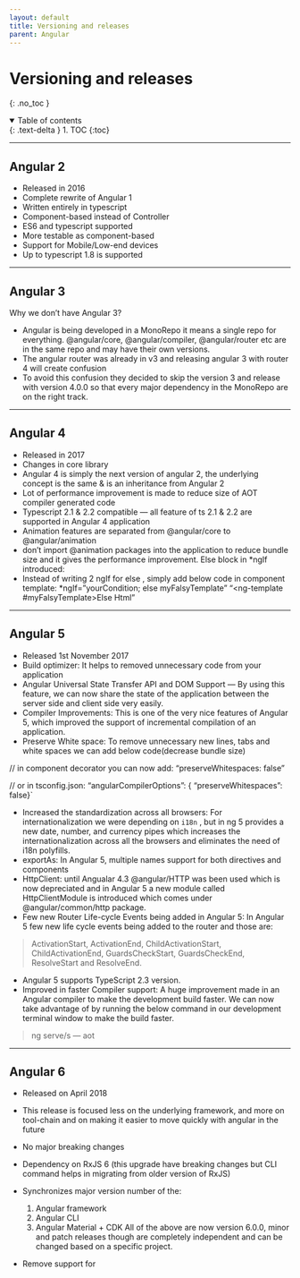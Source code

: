 ```yaml
---
layout: default
title: Versioning and releases
parent: Angular
---
```


# Versioning and releases
{: .no_toc }

<details open markdown="block">
  <summary>
    Table of contents
  </summary>
  {: .text-delta }
1. TOC
{:toc}
</details>

---

##  Angular 2

- Released in 2016
- Complete rewrite of Angular 1
- Written entirely in typescript
- Component-based instead of Controller
- ES6 and typescript supported
- More testable as component-based
- Support for Mobile/Low-end devices
- Up to typescript 1.8 is supported

---

##  Angular 3

Why we don’t have Angular 3?

- Angular is being developed in a MonoRepo it means a single repo for everything. @angular/core, @angular/compiler, @angular/router etc are in the same repo and may have their own versions.
- The angular router was already in v3 and releasing angular 3 with router 4 will create confusion
- To avoid this confusion they decided to skip the version 3 and release with version 4.0.0 so that every major dependency in the MonoRepo are on the right track.

---

##  Angular 4

- Released in 2017
- Changes in core library
- Angular 4 is simply the next version of angular 2, the underlying concept is the same & is an inheritance from Angular 2
- Lot of performance improvement is made to reduce size of AOT compiler generated code
- Typescript 2.1 & 2.2 compatible — all feature of ts 2.1 & 2.2 are supported in Angular 4 application
- Animation features are separated from @angular/core to @angular/animation
- don’t import @animation packages into the application to reduce bundle size and it gives the performance improvement.
    Else block in *ngIf introduced:
- Instead of writing 2 ngIf for else , simply add below code in component template:
   *ngIf=”yourCondition; else myFalsyTemplate”
   “<ng-template #myFalsyTemplate>Else Html</ng-template>”

---

##  Angular 5
- Released 1st November 2017
- Build optimizer: It helps to removed unnecessary code from your application
- Angular Universal State Transfer API and DOM Support — By using this feature, we can now share the state of the application between the server side and client side very easily.
- Compiler Improvements: This is one of the very nice features of Angular 5, which improved the support of incremental compilation of an application.
- Preserve White space: To remove unnecessary new lines, tabs and white spaces we can add below code(decrease bundle size)

// in component decorator you can now add:
“preserveWhitespaces: false”

// or in tsconfig.json:
“angularCompilerOptions”: { “preserveWhitespaces”: false}`

- Increased the standardization across all browsers: For internationalization we were depending on `i18n` , but in ng 5 provides a new date, number, and currency pipes which increases the internationalization across all the browsers and eliminates the need of i18n polyfills.
- exportAs: In Angular 5, multiple names support for both directives and components
- HttpClient: until Angualar 4.3 @angular/HTTP was been used which is now depreciated and in Angular 5 a new module called HttpClientModule is introduced which comes under @angular/common/http package.
- Few new Router Life-cycle Events being added in Angular 5: In Angular 5 few new life cycle events being added to the router and those are:
> ActivationStart, ActivationEnd, ChildActivationStart, ChildActivationEnd, GuardsCheckStart, GuardsCheckEnd, ResolveStart and ResolveEnd.
- Angular 5 supports TypeScript 2.3 version.
- Improved in faster Compiler support:
A huge improvement made in an Angular compiler to make the development build faster. We can now take advantage of by running the below command in our development terminal window to make the build faster.
 > ng serve/s — aot

---

##  Angular 6
- Released on April 2018
- This release is focused less on the underlying framework, and more on tool-chain and on making it easier to move quickly with angular in the future
- No major breaking changes
- Dependency on RxJS 6 (this upgrade have breaking changes but CLI command helps in migrating from older version of RxJS)

- Synchronizes major version number of the:
   1. Angular framework
   2. Angular CLI
   3. Angular Material + CDK
All of the above are now version 6.0.0, minor and patch releases though are completely independent and can be changed based on a specific project.
- Remove support for <template> tag and “<ng-template>” should be used.
- Registering provider: To register new service/provider, we import Service into module and then inject in provider array. e.g:

// app.module.ts
import {MyService} from './my-service';
...
providers: [...MyService]
...
But after this upgrade you will be able to add providedIn property in injectable decorator. e.g:
// MyService.ts
@Injectable({ providedIn: 'root'})
export class MyService{}

- The way ngModelChange event works:

Let’s understand this with output produced by older and this version:
// Angular 5:
<input [(ngModel)]=’name’ (ngModelChange)=’onChange($event)’ />
onChange(value){ console.log(value); } // Would log updated value

<input #modelDir=’ngModel’ [(ngModel)]=’name’ (ngModelChange)=’onChange(modelDir)’ />
onChange(ngModel: NgModel){ console.log(ngModel.value); } // Would log old value, not updated
// Angular 6:
onChange(ngModel: NgModel){ console.log(ngModel.value); } // Would log updated value

- **CLI Changes**: Two new commands have been introduced
 1. ng update <package>
* Analyse package.json and recommend updates to your application
* 3rd parties can provide update scripts using schematics
* automatically update code for breaking changes
* staying update and low maintenance
  — ng add
* add new capablities to your applicaiton
* e.g ng add @angular/material : behind the scene it add bit of necessary code and changes project where needed to add it the thing we just told it to add.
* Now adding things like angular material, progressive web app, service workers & angular elements to your existing ng application will be easy.
  2. CLI + Material starter templates: Let angular create code snippet for your basic components. e.g:
  — Material Sidenav
* ng generate @angular/material:material-nav — name=my-nav
  Generate a starter template including a toolbar with app name and then the side navigation & it's also responsive
  — Dashboard
* ng generate @angular/material:material-dashboard — name=my-dashboard
  Generates Dynamic list of cards
  — Datatable
* ng generate @angular/material:material-table — name=my-table
  Generates Data Table with sorting, filtering & pagination
  
- It uses angular.json instead of .angular-cli.json
  Support for multiple projects: Now in angular.json we can add multiple projects
  initial release of Angular Elements which gives us ability to use our angular components in other environments like a Vue.js application. Its potential is truly amazing but unfortunately this release only works for angular application, we need to wait for next release to wrap out angular component into custom element and use it with framework like Vue.js

---

##  Angular 7
- Released on October 2018
- This is a major release and expanding to the entire platform including-
  — Core framework,
  — Angular Material,
  — CLI
- CLI Prompts: The CLI will now prompt users as when running common commands likeng new or ng add @angular/material with the intend of getting aid for building a new project using SCSS.
- Added a new interface — UrlSegment[] to CanLoad interface
- Added a new interface — DoBootstrap interface
- Angular 7 added a new compiler — Compatibility Compiler (ngcc)
- Introduce a new Pipe called — KeyValuePipe
- Angular 7 now supporting to TypeScript 2.9.
- Added a new elements features — enable Shadow DOM v1 and slots
- Added a new router features — warn if navigation triggered outside Angular zone
- Added a new mapping for ngfactory and ngsummary files to their module names in AOT summary resolver.
- Added a new “original” placeholder value on extracted XMB
- Added a new ability to recover from malformed URLs
- Added a new compiler support dot (.) in import statements and also avoid a crash in ngc-wrapped
- Update compiler to flatten nested template fns

---

##  Angular 8

- Releasing March/April 2019
- Being smaller, faster and easier to use and it will be making Angular developers life easier.
- Added Support for TypeScript 3.2
- Added a Navigation Type Available during Navigation in the Router
- Added pathParamsOrQueryParamsChange mode for runGuardsAndResolvers in the Router
- Allow passing state to routerLink Directives in the Router
- Allow passing state to NavigationExtras in the Router
- Restore the whole object when navigating back to a page managed by Angular Router
- Added support for SASS
- Resolve generated Sass/Less files to .css inputs
- Added Predicate function mode for runGuardsAndResolvers:-
- This option means guards and resolvers will ignore changes when a provided predicate function returns `false`. This supports use cases where an application needs to ignore some param updates but not others. For example, changing a sort param in the URL might need to be ignored, whereas changing the `project` param might require a re-run of guards and resolvers.
- Added functionality to mark a control and its descendant controls as touched: — add markAllAsTouched () to AbstractControl
- Added an ng-new command that builds the project with Bazel
- Use image based cache for windows BuildKite
- Export NumberValueAccessor & RangeValueAccessor directives
- Use shared DomElementSchemaRegistry instance for improve performance of platform-server(@angular/platform-server):-
- Right now the ServerRendererFactory2 creates a new instance of the DomElementSchemaRegistry for each and every request, which is quite costly (for the Tour of Heroes SSR example this takes around **15%** of the overall execution time)
- Now the Performance Improvements on the core, more consistent about “typeof checks”: -
- When testing whether `value` is an object, use the ideal sequence of strictly not equal to `null` followed by `typeof value === ‘object’` consistently. Specifically, there’s no point in using double equal with `null` since `undefined` is ruled out by the `typeof` check. Also avoid the unnecessary ToBoolean check on `value.ngOnDestroy` in `hasOnDestroy()`, since the `typeof value.ngOnDestroy === ‘function’` will only let closures pass and all closures are truish (with the notable exception of `document.all`, but that shouldn’t be relevant for the `ngOnDestroy` hook)
- In the Compiler-CLI, expose ngtsc as a TscPlugin
- Restore whole object when navigating back to a page managed by Angular Router:-
- This feature adds a few capabilities. First, when a `popstate` event fires the value of `history.state` will be read and passed into `NavigationStart`. In the past, only the `navigationId` would be passed here.
- Additionally, `NavigationExtras` has a new public API called `state` which is any object that will be stored as a value in `history.state` on navigation. For example, the object `{foo: ‘bar’}` will be written to `history.state` here: -`router.navigateByUrl(‘/simple’, {state: {foo: ‘bar’}});`


---

##  Angular 11

- Angular 11 supports Typescript 4.0 and has dropped the support for TypeScript 3.9.
- The roadmap has been updated allowing the developers to provide early feedback for the final release.
- Angular 11 has fixed the typing for date and number pipe.
- The value for an undefined input in the async pipe will not return null anymore.
- IE 9, 10, and IE mobile browser support is removed.
- CollectionChangeRecord is deprecated and replaced by IterableChangeRecord.
- The Angular Universal in Angular 11 vs Angular 12 needs to have the baseUrl parameter for using useAbsoluteUrl baseUrl for overriding the port.
- Angular 11 has enabled all the strict checks generating the angular application.
- The extra package.json will no longer be created to avoid confusion in the performance of Angular 11.
- Angular CLI generator for resolvers will go as ng g r/resolve <name>


---

## Angular Version 12 vs 11

- The HMR in Angular 11 vs Angular 12 is enabled while initiating an application with ng serve.
- The automatic lining of Fonts.
- Improved logging and reporting better CLI readability.
- minified UMDs are not generating in Ng_package anymore.
- fine-tuned control is added in routerLinkActiveOptions.
- The strict mode of Angular 12 vs Angular 11 has now been enabled by default in the CLI.
- legacy i18n message-ids are no longer generated through linked libraries.
- Migration from opt-in service to default Ivy-based Language Service.
- Improved component tests harness in Angular 12 has now been added.
- Improved Ng build command as a default to a production build.
- Http improvements for requests and interceptors, HttpParams and HttpStatusCode.
- Updated the roadmap for developers to keep them updated about the priorities of the Angular team.


  
---

##  For more information
1. [Difference Among Angular 8, 7, 6, 5, 4, 3, 2 — Breakdown, New Features, and Changes](https://medium.com/@lifenshades/difference-among-angular-8-7-6-5-4-3-2-breakdown-new-features-and-changes-811fb5f8e6f0)
2. [Comparison Between Angular 11 Vs Angular 12 Vs Angular 13](https://www.angularminds.com/blog/article/comparison-between-angular-11-vs-angular-12.html)